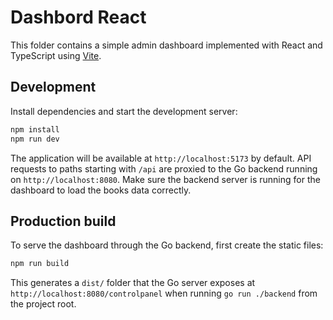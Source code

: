 # Dashbord React

This folder contains a simple admin dashboard implemented with React and TypeScript using [Vite](https://vitejs.dev/).

## Development

Install dependencies and start the development server:

```bash
npm install
npm run dev
```

The application will be available at `http://localhost:5173` by default.
API requests to paths starting with `/api` are proxied to the Go backend
running on `http://localhost:8080`. Make sure the backend server is running
for the dashboard to load the books data correctly.

## Production build

To serve the dashboard through the Go backend, first create the static files:

```bash
npm run build
```

This generates a `dist/` folder that the Go server exposes at
`http://localhost:8080/controlpanel` when running `go run ./backend` from the
project root.

